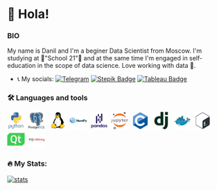 # 👋 Hola!

### BIO
My name is Danil and I'm a beginer Data Scientist from Moscow. I'm studying at 👾"School 21"👾 and at the same time I'm engaged in self-education in the scope of data science.
Love working with data 🖤.

- 📞 My socials:
[![Telegram](https://img.shields.io/badge/-Telegram-blue?style=flat&logo=Telegram&logoColor=white)](https://t.me/sfd_jucide/) [![Stepik Badge](https://img.shields.io/badge/-Stepik-black?style=flat&logo=STMicroelectronics&logoColor=white)](https://stepik.org/users/346598872/) [![Tableau Badge](https://img.shields.io/badge/-Tableau-informational?style=flat&logo=Tableau&logoColor=white)](https://public.tableau.com/app/profile/sfd.jucide)

### 🛠 Languages and tools
<img src="https://github.com/devicons/devicon/blob/master/icons/python/python-original-wordmark.svg" title="Python" width="40" height="40"/>&nbsp;
<img src="https://github.com/devicons/devicon/blob/master/icons/postgresql/postgresql-original-wordmark.svg" title="SQL" width="40" height="40"/>&nbsp;
<img src="https://github.com/devicons/devicon/blob/master/icons/linux/linux-original.svg" title="Linux" width="40" height="40"/>&nbsp;
<img src="https://github.com/devicons/devicon/blob/master/icons/numpy/numpy-original-wordmark.svg" title="NumPy" width="40" height="40"/>&nbsp;
<img src="https://github.com/devicons/devicon/blob/master/icons/pandas/pandas-original-wordmark.svg" title="Pandas" width="40" height="40"/>&nbsp;
<img src="https://github.com/devicons/devicon/blob/master/icons/jupyter/jupyter-original-wordmark.svg" title="Jupiter" width="40" height="40"/>&nbsp;
<img src="https://github.com/devicons/devicon/blob/master/icons/c/c-original.svg" title="C" width="40" height="40"/>&nbsp;
<img src="https://github.com/devicons/devicon/blob/master/icons/django/django-plain.svg" title="Django" width="40" height="40"/>&nbsp;
<img src="https://github.com/devicons/devicon/blob/master/icons/docker/docker-original.svg" title="Docker" width="40" height="40"/>&nbsp;
<img src="https://github.com/devicons/devicon/blob/master/icons/bash/bash-original.svg" title="Bash" width="40" height="40"/>&nbsp;
<img src="https://github.com/devicons/devicon/blob/master/icons/qt/qt-original.svg" title="QT" width="40" height="40"/>&nbsp;
<img src="https://github.com/devicons/devicon/blob/master/icons/sqlalchemy/sqlalchemy-original-wordmark.svg" title="Alchemy" width="40" height="40"/>&nbsp;


### 🔥 My Stats:

<a href="https://github.com/anuraghazra/github-readme-stats"><img align="center" src="https://github-readme-stats.vercel.app/api/top-langs?username=SfdJucide&show_icons=true&layout=compact&langs_count=8&hide_border=true&theme=flag-india" alt="stats" /></a>
